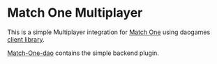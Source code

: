 # Match One Multiplayer

This is a simple Multiplayer integration for [Match One](https://github.com/sschmid/Match-One) using daogames [client library](https://www.daogames.com/downloads/).

[Match-One-dao](https://github.com/esterlus/Match-One-dao) contains the simple backend plugin.
